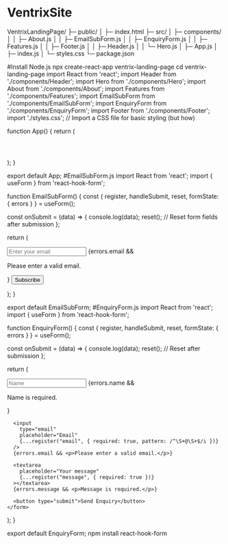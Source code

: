 # VentrixSite

VentrixLandingPage/
├─ public/
│ ├─ index.html
├─ src/
│ ├─ components/
│ │ ├─ About.js
│ │ ├─ EmailSubForm.js
│ │ ├─ EnquiryForm.js
│ │ ├─ Features.js
│ │ ├─ Footer.js
│ │ ├─ Header.js
│ │ └─ Hero.js
│ ├─ App.js
│ ├─ index.js
│ └─ styles.css
└─ package.json

#Install Node.js
npx create-react-app ventrix-landing-page
cd ventrix-landing-page
import React from 'react';
import Header from './components/Header';
import Hero from './components/Hero';
import About from './components/About';
import Features from './components/Features';
import EmailSubForm from './components/EmailSubForm';
import EnquiryForm from './components/EnquiryForm';
import Footer from './components/Footer';
import './styles.css'; // Import a CSS file for basic styling (but how)

function App() {
return (
<div className="App">
<Header />
<Hero />
<About />
<Features />
<EmailSubForm />
<EnquiryForm />
<Footer />
</div>
);
}

export default App;
#EmailSubForm.js
import React from 'react';
import { useForm } from 'react-hook-form';

function EmailSubForm() {
const { register, handleSubmit, reset, formState: { errors } } = useForm();

const onSubmit = (data) => {
console.log(data);
reset(); // Reset form fields after submission
};

return (
<form onSubmit={handleSubmit(onSubmit)}>
<input
type="email"
placeholder="Enter your email"
{...register("email", { required: true, pattern: /^\S+@\S+$/i })}
/>
{errors.email && <p>Please enter a valid email.</p>}
<button type="submit">Subscribe</button>
</form>
);
}

export default EmailSubForm;
#EnquiryForm.js
import React from 'react';
import { useForm } from 'react-hook-form';

function EnquiryForm() {
const { register, handleSubmit, reset, formState: { errors } } = useForm();

const onSubmit = (data) => {
console.log(data);
reset(); // Reset after submission
};

return (
<form onSubmit={handleSubmit(onSubmit)}>
<input
type="text"
placeholder="Name"
{...register("name", { required: true })}
/>
{errors.name && <p>Name is required.</p>}

      <input
        type="email"
        placeholder="Email"
        {...register("email", { required: true, pattern: /^\S+@\S+$/i })}
      />
      {errors.email && <p>Please enter a valid email.</p>}

      <textarea
        placeholder="Your message"
        {...register("message", { required: true })}
      ></textarea>
      {errors.message && <p>Message is required.</p>}

      <button type="submit">Send Enquiry</button>
    </form>

);
}

export default EnquiryForm;
npm install react-hook-form
